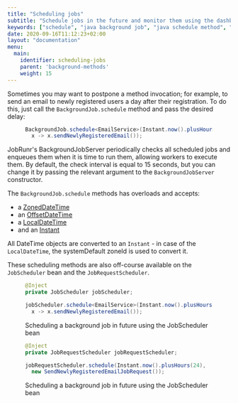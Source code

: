 ```yaml
---
title: "Scheduling jobs"
subtitle: "Schedule jobs in the future and monitor them using the dashboard."
keywords: ["schedule", "java background job", "java schedule method", "java schedule background job"]
date: 2020-09-16T11:12:23+02:00
layout: "documentation"
menu: 
  main: 
    identifier: scheduling-jobs
    parent: 'background-methods'
    weight: 15
---
```

Sometimes you may want to postpone a method invocation; for example, to send an email to newly registered users a day after their registration. To do this, just call the `BackgroundJob.schedule` method and pass the desired delay:

<figure>

```java
BackgroundJob.schedule<EmailService>(Instant.now().plusHours(24), 
  x -> x.sendNewlyRegisteredEmail());
```
</figure>

JobRunr's BackgroundJobServer periodically checks all scheduled jobs and enqueues them when it is time to run them, allowing workers to execute them. By default, the check interval is equal to 15 seconds, but you can change it by passing the relevant argument to the `BackgroundJobServer` constructor.

The `BackgroundJob.schedule` methods has overloads and accepts:

- a [ZonedDateTime](https://docs.oracle.com/javase/8/docs/api/java/time/ZonedDateTime.html)
- an [OffsetDateTime](https://docs.oracle.com/javase/8/docs/api/java/time/OffsetDateTime.html)
- a [LocalDateTime](https://docs.oracle.com/javase/8/docs/api/java/time/LocalDateTime.html)
- and an [Instant](https://docs.oracle.com/javase/8/docs/api/java/time/Instant.html)

All DateTime objects are converted to an `Instant` - in case of the `LocalDateTime`, the systemDefault zoneId is used to convert it.

These scheduling methods are also off-course available on the `JobScheduler` bean and the `JobRequestScheduler`.

<figure>

```java
@Inject
private JobScheduler jobScheduler;

jobScheduler.schedule<EmailService>(Instant.now().plusHours(24), 
  x -> x.sendNewlyRegisteredEmail());
```
<figcaption>Scheduling a background job in future using the JobScheduler bean</figcaption>
</figure>

<figure>

```java
@Inject
private JobRequestScheduler jobRequestScheduler;

jobRequestScheduler.schedule(Instant.now().plusHours(24), 
  new SendNewlyRegisteredEmailJobRequest());
```
<figcaption>Scheduling a background job in future using the JobScheduler bean</figcaption>
</figure>
